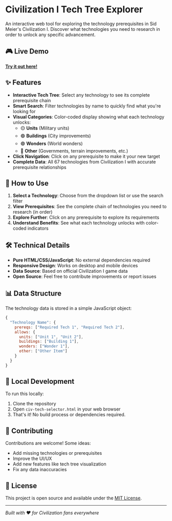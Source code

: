 # Civilization I Tech Tree Explorer

An interactive web tool for exploring the technology prerequisites in Sid Meier's Civilization I. Discover what technologies you need to research in order to unlock any specific advancement.

## 🎮 Live Demo

**[Try it out here!](https://domaa11.github.io/civ1-tech-tree-advances-selector/)**

## ✨ Features

- **Interactive Tech Tree**: Select any technology to see its complete prerequisite chain
- **Smart Search**: Filter technologies by name to quickly find what you're looking for
- **Visual Categories**: Color-coded display showing what each technology unlocks:
  - 🟡 **Units** (Military units)
  - 🟢 **Buildings** (City improvements)
  - 🟣 **Wonders** (World wonders)
  - 🔴 **Other** (Governments, terrain improvements, etc.)
- **Click Navigation**: Click on any prerequisite to make it your new target
- **Complete Data**: All 67 technologies from Civilization I with accurate prerequisite relationships

## 🎯 How to Use

1. **Select a Technology**: Choose from the dropdown list or use the search filter
2. **View Prerequisites**: See the complete chain of technologies you need to research (in order)
3. **Explore Further**: Click on any prerequisite to explore its requirements
4. **Understand Benefits**: See what each technology unlocks with color-coded indicators

## 🛠️ Technical Details

- **Pure HTML/CSS/JavaScript**: No external dependencies required
- **Responsive Design**: Works on desktop and mobile devices
- **Data Source**: Based on official Civilization I game data
- **Open Source**: Feel free to contribute improvements or report issues

## 📊 Data Structure

The technology data is stored in a simple JavaScript object:

```javascript
{
  "Technology Name": {
    prereqs: ["Required Tech 1", "Required Tech 2"],
    allows: {
      units: ["Unit 1", "Unit 2"],
      buildings: ["Building 1"],
      wonders: ["Wonder 1"],
      other: ["Other Item"]
    }
  }
}
```

## 🚀 Local Development

To run this locally:

1. Clone the repository
2. Open `civ-tech-selector.html` in your web browser
3. That's it! No build process or dependencies required.

## 🤝 Contributing

Contributions are welcome! Some ideas:

- Add missing technologies or prerequisites
- Improve the UI/UX
- Add new features like tech tree visualization
- Fix any data inaccuracies

## 📝 License

This project is open source and available under the [MIT License](LICENSE).

---

_Built with ❤️ for Civilization fans everywhere_
